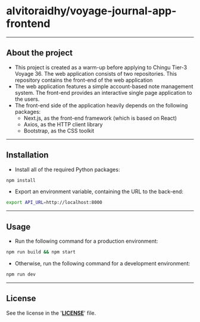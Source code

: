<!-- markdownlint-disable MD032 MD033-->

# **alvitoraidhy/voyage-journal-app-frontend**

---

## **About the project**

* This project is created as a warm-up before applying to Chingu Tier-3 Voyage 36. The web application consists of two repositories. This repository contains the front-end of the web application
* The web application features a simple account-based note management system. The front-end provides an interactive single page application to the users.
* The front-end side of the application heavily depends on the following packages:
    + Next.js, as the front-end framework (which is based on React)
    + Axios, as the HTTP client library
    + Bootstrap, as the CSS toolkit

---

## **Installation**

- Install all of the required Python
  packages:

```sh
npm install
```

- Export an environment variable, containing the URL to the back-end:

```sh
export API_URL=http://localhost:8000
```

---

## **Usage**

- Run the following command for a production environment:

```sh
npm run build && npm start
```

- Otherwise, run the following command for a development environment:

```sh
npm run dev
```

---

## **License**

See the license in the '**[LICENSE](LICENSE)**' file.
